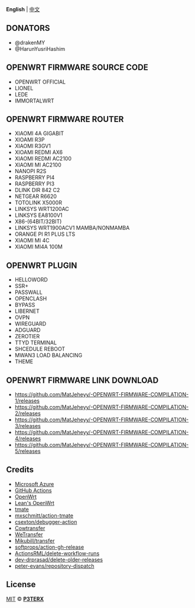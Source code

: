 **English** | [中文](https://p3terx.com/archives/build-openwrt-with-github-actions.html)

## DONATORS

- @drakenMY
- @HarunYusriHashim

## OPENWRT FIRMWARE SOURCE CODE

- OPENWRT OFFICIAL
- LIONEL
- LEDE
- IMMORTALWRT

## OPENWRT FIRMWARE ROUTER

- XIAOMI 4A GIGABIT
- XIOAMI R3P
- XIAOMI R3GV1
- XIOAMI REDMI AX6
- XIAOMI REDMI AC2100
- XIAOMI MI AC2100
- NANOPI R2S
- RASPBERRY PI4
- RASPBERRY PI3
- DLINK DIR 842 C2
- NETGEAR R6620
- TOTOLINK X5000R
- LINKSYS WRT1200AC
- LINKSYS EA8100V1
- X86-(64BIT/32BIT)
- LINKSYS WRT1900ACV1 MAMBA/NONMAMBA
- ORANGE PI R1 PLUS LTS
- XIAOMI MI 4C
- XIAOMI MI4A 100M

## OPENWRT PLUGIN 

- HELLOWORD
- SSR+
- PASSWALL
- OPENCLASH
- BYPASS
- LIBERNET
- OVPN
- WIREGUARD
- ADGUARD
- ZEROTIER
- TTYD TERMINAL
- SHCEDULE REBOOT
- MWAN3 LOAD BALANCING
- THEME

## OPENWRT FIRMWARE LINK DOWNLOAD

- https://github.com/MatJeheyy/-OPENWRT-FIRMWARE-COMPILATION-1/releases
- https://github.com/MatJeheyy/-OPENWRT-FIRMWARE-COMPILATION-2/releases
- https://github.com/MatJeheyy/-OPENWRT-FIRMWARE-COMPILATION-3/releases
- https://github.com/MatJeheyy/-OPENWRT-FIRMWARE-COMPILATION-4/releases
- https://github.com/MatJeheyy/-OPENWRT-FIRMWARE-COMPILATION-5/releases

## Credits

- [Microsoft Azure](https://azure.microsoft.com)
- [GitHub Actions](https://github.com/features/actions)
- [OpenWrt](https://github.com/openwrt/openwrt)
- [Lean's OpenWrt](https://github.com/coolsnowwolf/lede)
- [tmate](https://github.com/tmate-io/tmate)
- [mxschmitt/action-tmate](https://github.com/mxschmitt/action-tmate)
- [csexton/debugger-action](https://github.com/csexton/debugger-action)
- [Cowtransfer](https://cowtransfer.com)
- [WeTransfer](https://wetransfer.com/)
- [Mikubill/transfer](https://github.com/Mikubill/transfer)
- [softprops/action-gh-release](https://github.com/softprops/action-gh-release)
- [ActionsRML/delete-workflow-runs](https://github.com/ActionsRML/delete-workflow-runs)
- [dev-drprasad/delete-older-releases](https://github.com/dev-drprasad/delete-older-releases)
- [peter-evans/repository-dispatch](https://github.com/peter-evans/repository-dispatch)

## License

[MIT](https://github.com/P3TERX/Actions-OpenWrt/blob/main/LICENSE) © [**P3TERX**](https://p3terx.com)

